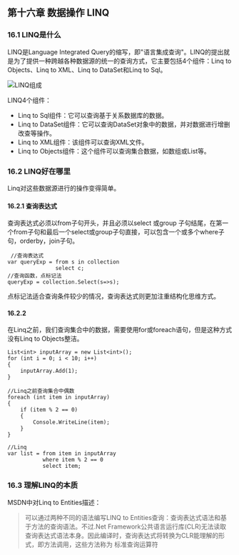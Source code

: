 ## 第十六章 数据操作 LINQ ##

### 16.1 LINQ是什么 ###

LINQ是Language Integrated Query的缩写，即"语言集成查询"。LINQ的提出就是为了提供一种跨越各种数据源的统一的查询方式，它主要包括4个组件：Linq to Objects、Linq to XML、Linq to DataSet和Linq to Sql。

![LINQ组成](http://i.imgur.com/1KHsy2j.png)

LINQ4个组件：

- Linq to Sql组件：它可以查询基于关系数据库的数据。
- Linq to DataSet组件：它可以查询DataSet对象中的数据，并对数据进行增删改查等操作。
- Linq to XML组件：该组件可以查询XML文件。
- Linq  to Objects组件：这个组件可以查询集合数据，如数组或List等。

### 16.2 LINQ好在哪里 ###

Linq对这些数据源进行的操作变得简单。

#### 16.2.1 查询表达式 ####

查询表达式必须以from子句开头，并且必须以select 或group 子句结尾，在第一个from子句和最后一个select或group子句直接，可以包含一个或多个where子句，orderby，join子句。

 	 //查询表达式
    var queryExp = from s in collection
                   select c;
    //查询函数，点标记法
    queryExp = collection.Select(s=>s);

点标记法适合查询条件较少的情况，查询表达式则更加注重结构化思维方式。

#### 16.2.2 ####

在Linq之前，我们查询集合中的数据，需要使用for或foreach语句，但是这种方式没有Linq to Objects整洁。


    List<int> inputArray = new List<int>();
    for (int i = 0; i < 10; i++)
    {
        inputArray.Add(1);
    }

    //Linq之前查询集合中偶数   
    foreach (int item in inputArray)
    {
        if (item % 2 == 0)
        {
            Console.WriteLine(item);
        }
    }

    //Linq  
    var list = from item in inputArray
               where item % 2 == 0
               select item;


### 16.3 理解LINQ的本质 ###





MSDN中对Linq to Entities描述：
> 可以通过两种不同的语法编写LINQ to Entities查询：查询表达式语法和基于方法的查询语法。不过.Net Framework公共语言运行库(CLR)无法读取查询表达式语法本身。因此编译时，查询表达式将转换为CLR能理解的形式，即方法调用，这些方法称为 标准查询运算符